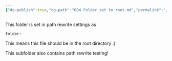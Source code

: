 ```yaml
---
{"dg-publish":true,"dg-path":"004 Folder set to root.md","permalink":"/004-folder-set-to-root/","dgPassFrontmatter":true,"noteIcon":""}
---
```


This folder is set in path rewrite settings as 

`folder:`

This means this file should be in the root directory :) 

This subfolder also contains path rewrite testing! 
